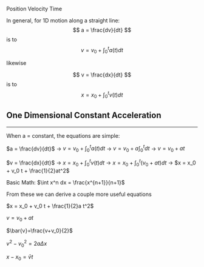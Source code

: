 Position 
Velocity
Time


In general, for 1D motion along a straight line:
$$
a = \frac{dv}{dt}
$$
is to
$$
v  = v_0 + \int_{0}^t a(t)dt
$$

likewise

$$
v = \frac{dx}{dt}
$$
is to
$$
x = x_0 + \int_{0}^t v(t) dt
$$


## One Dimensional Constant Acceleration
-------------------------------------------
When a = constant, the equations are simple:

$a = \frac{dv}{dt}$  &rarr;  $v = v_0 + \int_{0}^t a(t) dt$  &rarr;  $v=v_0 + a \int_{0}^t dt$  &rarr;  $v = v_0 + at$

$v = \frac{dx}{dt}$  &rarr;  $x = x_0 + \int_{0}^t v(t) dt$  &rarr;  $x=x_0 + \int_{0}^t (v_0 + at) dt$  &rarr;  $x = x_0 + v_0 t + \frac{1}{2}at^2$



Basic Math: $\int x^n dx = \frac{x^{n+1}}{n+1}$  

From these we can derive a couple more useful equations

$x = x_0 + v_0 t + \frac{1}{2}a t^2$

$v = v_0 + at$

$\bar{v}=\frac{v+v_0}{2}$

$v^2-v_0^2 = 2a \Delta x$

$x - x_0 = \bar{v}t$


